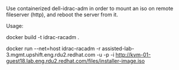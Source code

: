 
Use containerized dell-idrac-adm in order to mount an iso on remote fileserver (http),
and reboot the server from it.


Usage:

docker build -t idrac-racadm .

docker run --net=host idrac-racadm -r assisted-lab-3.mgmt.upshift.eng.rdu2.redhat.com -u <USERNAME> -p <PASSWORD> -i http://kvm-01-guest18.lab.eng.rdu2.redhat.com/files/installer-image.iso
